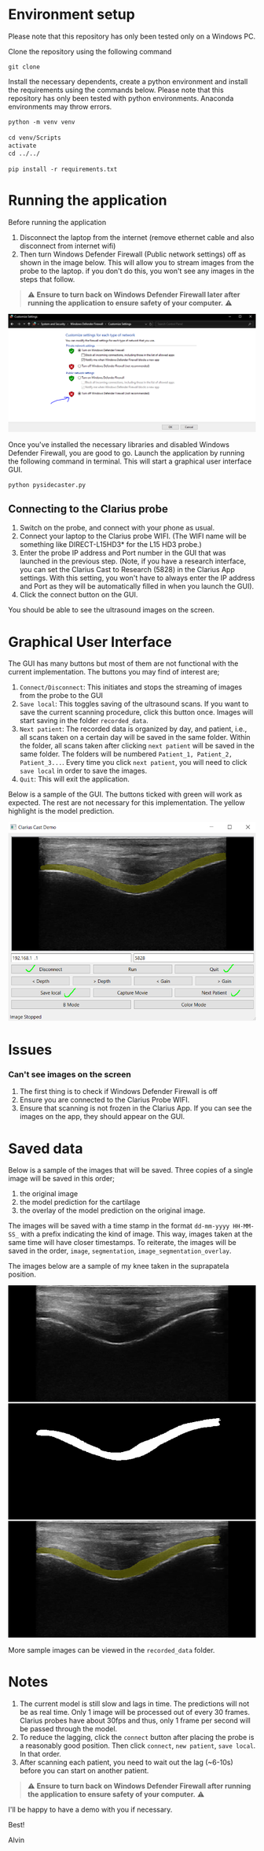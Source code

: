 # Environment setup
Please note that this repository has only been tested only on a Windows PC.

Clone the repository using the following command
```
git clone
```

Install the necessary dependents, create a python environment and install the requirements using the commands below. Please note that this repository has only been tested with python environments. Anaconda environments may throw errors.

```
python -m venv venv

cd venv/Scripts
activate
cd ../../

pip install -r requirements.txt
```

# Running the application
Before running the application
1) Disconnect the laptop from the internet (remove ethernet cable and also disconnect from internet wifi)
2) Then turn Windows Defender Firewall (Public network settings) off as shown in the image below. This will allow you to stream images from the probe to the laptop. if you don't do this, you won't see any images in the steps that follow.

> :warning: **Ensure to turn back on Windows Defender Firewall later after running the application to ensure safety of your computer.** :warning:

![Firewall](images/windows_firewall.PNG)


Once you've installed the necessary libraries and disabled Windows Defender Firewall, you are good to go. Launch the application by running the following command in terminal. This will start a graphical user interface GUI.

```
python pysidecaster.py
```

## Connecting to the Clarius probe
1) Switch on the probe, and connect with your phone as usual.
2) Connect your laptop to the Clarius probe WIFI.
(The WIFI name will be something like DIRECT-L15HD3* for the L15 HD3 probe.)
3) Enter the probe IP address and Port number in the GUI that was launched in the previous step. (Note, if you have a research interface, you can set the Clarius Cast to Research (5828) in the Clarius App settings. With this setting, you won't have to always enter the IP address and Port as they will be automatically filled in when you launch the GUI).
4) Click the connect button on the GUI.

You should be able to see the ultrasound images on the screen.

# Graphical User Interface
The GUI has many buttons but most of them are not functional with the current implementation. The buttons you may find of interest are;

1) `Connect/Disconnect`: This initiates and stops the streaming of images from the probe to the GUI
2) `Save local`: This toggles saving of the ultrasound scans. If you want to save the current scanning procedure, click this button once. Images will start saving in the folder `recorded_data`.
3) `Next patient`: The recorded data is organized by day, and patient, i.e., all scans taken on a certain day will be saved in the same folder. Within the folder, all scans taken after clicking `next patient` will be saved in the same folder. The folders will be numbered `Patient_1, Patient_2, Patient_3...`. Every time you click `next patient`, you will need to click `save local` in order to save the images.
4) `Quit`: This will exit the application.

Below is a sample of the GUI. The buttons ticked with green will work as expected. The rest are not necessary for this implementation. The yellow highlight is the model prediction.

![GUI](images/GUI.PNG)

# Issues
### Can't see images on the screen
1) The first thing is to check if Windows Defender Firewall is off
2) Ensure you are connected to the Clarius Probe WIFI.
2) Ensure that scanning is not frozen in the Clarius App. If you can see the images on the app, they should appear on the GUI.


# Saved data
Below is a sample of the images that will be saved. Three copies of a single image will be saved in this order;
1) the original image
2) the model prediction for the cartilage
3) the overlay of the model prediction on the original image.

The images will be saved with a time stamp in the format `dd-mm-yyyy HH-MM-SS_` with a prefix indicating the kind of image. This way, images taken at the same time will have closer timestamps. To reiterate, the images will be saved in the order, `image`, `segmentation`, `image_segmentation_overlay`.

The images below are a sample of my knee taken in the suprapatela position.

![image](recorded_data/2024-02-24/Patient_1/24-02-2024%2000-00-13_image.png) ![image](recorded_data/2024-02-24/Patient_1/24-02-2024%2000-00-14_segmentation.png) ![image](recorded_data/2024-02-24/Patient_1/24-02-2024%2000-00-15_image_segmentation_overlay.png)

More sample images can be viewed in the `recorded_data` folder.

# Notes
1) The current model is still slow and lags in time. The predictions will not be as real time. Only 1 image will be processed out of every 30 frames. Clarius probes have about 30fps and thus, only 1 frame per second will be passed through the model.
2) To reduce the lagging, click the `connect` button after placing the probe is a reasonably good position. Then click `connect`, `new patient`, `save local`. In that order.
3) After scanning each patient, you need to wait out the lag (~6-10s) before you can start on another patient.

> :warning: **Ensure to turn back on Windows Defender Firewall after running the application to ensure safety of your computer.** :warning:

I'll be happy to have a demo with you if necessary.

Best!

Alvin

